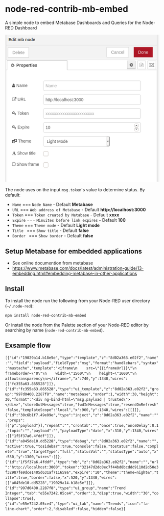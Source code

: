 # node-red-contrib-mb-embed

A simple node to embed Metabase Dashboards and Queries for the Node-RED Dashboard


![Examples Image](pictures/config_mb.png)

The node uses on the input `msg.token`'s value to determine status. By default:

- `Name`    === `Node Name` - Default **Metabase**
- `URL`     === `Web address of Metabase` - Default **http://localhost:3000**
- `Token`   === `Token created by Metabase` - Default **xxxx**
- `Expire`  === `Minuites before link expires` - Default **100**
- `Theme`   === `Theme mode` - Default **Light mode**
- `Title `  === `Show title` - Default **false**
- `Border ` === `Show border` - Default **false**

## Setup Metabase for embedded applications
- See online documention from metabase
- https://www.metabase.com/docs/latest/administration-guide/13-embedding.html#embedding-metabase-in-other-applications

## Install

To install the node run the following from your Node-RED user directory (`~/.node-red`):

```bash
npm install node-red-contrib-mb-embed
```

Or install the node from the Palette section of your Node-RED editor by searching by name (`node-red-contrib-mb-embed`).

## Exsample flow

`[{"id":"19029a14.b18e5e","type":"template","z":"8d02a363.e02f2","name":"","field":"payload","fieldType":"msg","format":"handlebars","syntax":"mustache","template":"<iframe\n    src=\"{{iframeUrl}}\"\n    frameborder=\"0\"\n    width=\"1560\"\n    height=\"1600\"\n    allowtransparency\n></iframe>","x":740,"y":1340,"wires":[["fc355a63.865528"]]},{"id":"fc355a63.865528","type":"ui_template","z":"8d02a363.e02f2","group":"997d0400.2287f8","name":"metabase","order":1,"width":30,"height":30,"format":"<div ng-bind-html=\"msg.payload | trusted\"></div>","storeOutMessages":true,"fwdInMessages":true,"resendOnRefresh":false,"templateScope":"local","x":960,"y":1340,"wires":[[]]},{"id":"30c6b1f7.49e09e","type":"inject","z":"8d02a363.e02f2","name":"","props":[{"p":"payload"}],"repeat":"","crontab":"","once":true,"onceDelay":0.1,"topic":"","payload":"","payloadType":"date","x":310,"y":1340,"wires":[["1f5f37a6.4fddf"]]},{"id":"a045de10.dd5228","type":"debug","z":"8d02a363.e02f2","name":"","active":true,"tosidebar":true,"console":false,"tostatus":false,"complete":"true","targetType":"full","statusVal":"","statusType":"auto","x":530,"y":1300,"wires":[]},{"id":"1f5f37a6.4fddf","type":"mb","z":"8d02a363.e02f2","name":"","url":"http://localhost:3000","token":"32147d2dc0ec7f44bd8bcddd9110d2d50e3f32987fe9dce1405d631af711659a","expire":"10","theme":"theme=night&","title":true,"border":false,"x":520,"y":1340,"wires":[["a045de10.dd5228","19029a14.b18e5e"]]},{"id":"997d0400.2287f8","type":"ui_group","name":"Trend Integer","tab":"e55e7242.05ce4","order":3,"disp":true,"width":"30","collapse":true},{"id":"e55e7242.05ce4","type":"ui_tab","name":"Trends","icon":"fa-line-chart","order":2,"disabled":false,"hidden":false}]`




